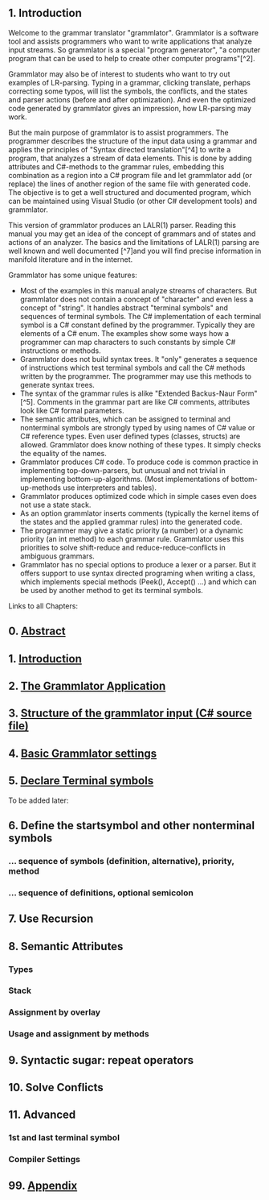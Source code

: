 

## 1. Introduction

Welcome to the grammar translator "grammlator". Grammlator is a software tool and assists programmers who want to write applications that analyze input streams. So grammlator is a special "program generator",  "a  computer  program  that  can  be  used  to  help  to  create  other  computer  programs"[^2].

Grammlator may also be of interest to students who want to try out examples of LR-parsing. Typing in a grammar, clicking translate, perhaps correcting some typos, will  list the symbols, the conflicts, and the states and parser actions (before and after optimization). And even the optimized code generated by grammlator gives an impression, how LR-parsing may work.

But the main purpose of  grammlator is to assist programmers. The programmer describes the structure of the input data using a grammar and applies the principles of "Syntax directed translation"[^4] to write a program, that analyzes a stream of data elements. This is done by adding attributes and C#-methods to the grammar rules, embedding this combination as a region into a C# program file and let grammlator add (or replace) the lines of another region of the same file with generated code. The objective is to get a well structured and documented program, which can be maintained using Visual Studio (or other C# development tools) and grammlator.

This version of grammlator produces an LALR(1) parser. Reading this manual you may get an idea of the concept of grammars and of states and actions of an analyzer.  The basics and the limitations of LALR(1) parsing are well known and well documented [^7]and you will find precise information in manifold literature and in the internet. 

Grammlator has some unique features:

- Most of the examples in this manual analyze streams of characters. But grammlator does not contain a concept of "character" and even less a concept of "string". It handles abstract "terminal symbols" and sequences of terminal symbols. The C# implementation of each terminal symbol is a C# constant defined by the programmer. Typically they are elements of a C# enum. The examples show some ways how a programmer can map characters to such constants by simple C# instructions or methods.
- Grammlator does not build syntax trees. It "only" generates a sequence of instructions which test terminal symbols and call the C# methods written by the programmer. The programmer may use this methods to generate syntax trees.
- The syntax of the grammar rules is alike "Extended Backus-Naur Form"[^5]. Comments in the grammar part are like C# comments, attributes look like C# formal parameters.
- The semantic attributes, which can be assigned to terminal and nonterminal symbols are strongly typed by using names of C# value or C# reference types. Even user defined types (classes, structs) are allowed. Grammlator does know nothing of these types. It simply checks the equality of the names.
- Grammlator produces C# code. To produce code is common practice in implementing top-down-parsers, but unusual and not trivial in implementing bottom-up-algorithms. (Most implementations of bottom-up-methods use interpreters and tables).
- Grammlator produces optimized code which in simple cases even does not use a state stack.
- As an option grammlator inserts comments (typically the kernel items of the states and the applied grammar rules) into the generated code.
- The programmer may give a static priority (a number) or a dynamic priority (an int method) to each grammar rule. Grammlator uses this priorities to solve shift-reduce and reduce-reduce-conflicts in ambiguous grammars.
- Grammlator has no special options to produce a lexer or a parser. But it offers support to use syntax directed programing when writing a class, which implements special methods (Peek(), Accept() ...) and which can be used by another method to get its terminal symbols.




Links to all Chapters:

 ## 0. [Abstract](C00-Grammlator-Manual)
 ## 1. [Introduction](C01-Introduction.md)
 ## 2. [The Grammlator Application](C02-The-Grammlator-Application.md)
 ## 3. [Structure of the grammlator input (C# source file)](C03-Structure-of-the-grammlator-input.md) 
 ## 4. [Basic Grammlator settings](C04-Basic-Grammlator-Settings.md)
 ## 5. [Declare Terminal symbols](C05-Declare-Terminal-Symbols.md)

 To be added later:
 ## 6. Define the startsymbol and other nonterminal symbols
 ### ... sequence of symbols (definition, alternative), priority, method
 ### ... sequence of definitions, optional semicolon
 ## 7. Use Recursion
 ## 8. Semantic Attributes
 ### Types
 ### Stack 
 ### Assignment by overlay
 ### Usage and assignment by methods
 ## 9. Syntactic sugar: repeat operators
 ## 10. Solve Conflicts
 ## 11. Advanced
 ### 1st and last terminal symbol
 ### Compiler Settings

## 99.  [Appendix](C99-Appendix.md)